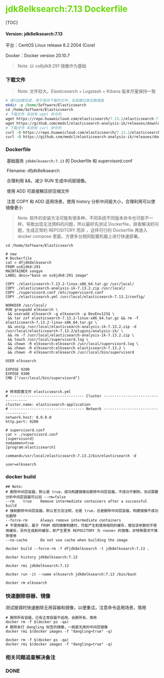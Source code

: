 # <font color=#69D600>jdk8elksearch:7.13 Dockerfile</font>

[TOC]

#### Version: jdk8elksearch:7.13

平台：CentOS Linux release 8.2.2004 (Core)

Docker：Docker version 20.10.7

> Note: 以 os8jdk8:291 镜像作为基础



### 下载文件

> Note: 文件较大。Elasticsearch + Logstash + Kibana 版本尽量保持一致

```perl
# 递归创建目录，用于保存下载的文件，目录建议放在数据盘
mkdir -p /home/Software/Elasticsearch
cd /home/Software/Elasticsearch
# 下载文件 系统有 wget 命令的
wget https://repo.huaweicloud.com/elasticsearch/7.13.2/elasticsearch-7.13.2-linux-x86_64.tar.gz
wget https://github.com/medcl/elasticsearch-analysis-ik/releases/download/v7.13.2/elasticsearch-analysis-ik-7.13.2.zip
# 下载文件 系统有 curl 命令的
curl -O https://repo.huaweicloud.com/elasticsearch/7.13.2/elasticsearch-7.13.2-linux-x86_64.tar.gz
curl -O https://github.com/medcl/elasticsearch-analysis-ik/releases/download/v7.13.2/elasticsearch-analysis-ik-7.13.2.zip

```



### Dockerfile

​		基础服务 `jdk8elksearch:7.13` 的 Dockerfile 和 supervisord.conf

​		Filename: dfjdk8elksearch

​		合理利用 &&，减少 RUN 生成中间层镜像。

​		使用 ADD 可直接解压好压缩文件

​		注意 COPY 和 ADD 适用场景，使用 history 分析中间层大小，合理利用可以使镜像更小

> Note: 软件的安装方法可能有很多种，不同系统不同版本命令也可能不一样，导致出现无法预料的问题，所以最好先测试 Dockerfile，排查解决好问题，生成正常的 REPOSITORY 而非 <none> ，这样可行的 Dockerfile 再放入 docker compose 里面，方便多台相同配置机器上进行快速部署。

```
cd /home/Software/Elasticsearch

# new
# Dockerfile
cat > dfjdk8elksearch
FROM os8jdk8:291
MAINTAINER songye
LABEL desc="base on os8jdk8:291 image"

COPY ./elasticsearch-7.13.2-linux-x86_64.tar.gz /usr/local/
COPY ./elasticsearch-analysis-ik-7.13.2.zip /usr/local/
COPY ./supervisord.conf /etc/supervisord.conf
COPY ./elasticsearch.yml /usr/local/elasticsearch-7.13.2/config/

WORKDIR /usr/local/
RUN groupadd elksearch \
 && useradd elksearch -g elksearch -p DevEnv123$ \
 && tar zxf elasticsearch-7.13.2-linux-x86_64.tar.gz && rm -f elasticsearch-7.13.2-linux-x86_64.tar.gz \
 && unzip /usr/local/elasticsearch-analysis-ik-7.13.2.zip -d /usr/local/elasticsearch-7.13.2/plugins/analysis-ik/ \
 && rm -f /usr/local/elasticsearch-analysis-ik-7.13.2.zip \
 && touch /usr/local/supervisord.log \
 && chown -R elksearch:elksearch /usr/local/supervisord.log \
 && chown -R elksearch:elksearch elasticsearch-7.13.2 \
 && chown -R elksearch:elksearch /usr/local/bin/supervisord

USER elksearch

EXPOSE 9200
EXPOSE 9300
CMD ["/usr/local/bin/supervisord"]


# 修改配置文件 elasticsearch.yml
# ---------------------------------- Cluster -----------------------------------
cluster.name: elasticsearch-application
# ---------------------------------- Network -----------------------------------
network.host: 0.0.0.0
http.port: 9200

# supervisord.conf
cat > ./supervisord.conf
[supervisord]
nodaemon=true
[program:elasticsearch]

command=/usr/local/elasticsearch-7.13.2/bin/elasticsearch -d

user=elksearch

```



### docker build

```
## Note: 
# 删除中间层容器，默认是 true，成功构建镜像后删除中间层容器，不成功不删除。测试需要分析中间层容器可以加 --rm=false
--rm	true	Remove intermediate containers after a successful build
# 强制删除中间层容器，默认官方没注明，也是 true，总是删除中间层容器，构建镜像不成功也删除
--force-rm		Always remove intermediate containers
# 不使用缓存，基于 FROM 相同镜像构建时，可能产生和使用相同的缓存，增加该参数则不使用缓存，另外生成新的缓存，即产生更多 REPOSITORY 为 <none> 的镜像，非特殊需求不推荐使用
--no-cache		Do not use cache when building the image

docker build --force-rm -f dfjdk8elksearch -t jdk8elksearch:7.13 .

docker history jdk8elksearch:7.13

docker rmi jdk8elksearch:7.13

docker run -it --name elksearch jdk8elksearch:7.13 /bin/bash

docker rm elksearch

```



### 快速删除容器、镜像

​		测试报错时快速删除无用容器和镜像，以便重试，注意命令适用场景，慎用

```
# 删除所有容器，已有正常容器不适用，会删所有，慎用
docker rm -f $(docker ps -qa)
# 删除未打 dangling 标签的镜像，一般是无用的中间层镜像
docker rmi $(docker images -f "dangling=true" -q)

docker rm -f $(docker ps -qa)
docker rmi $(docker images -f "dangling=true" -q)

```







### 相关问题追查解决备注







### DONE